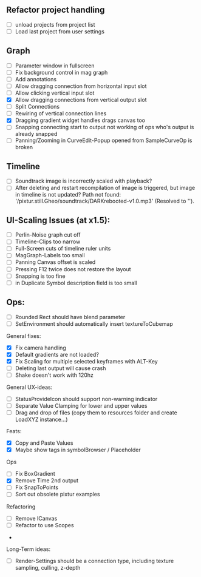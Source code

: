 ﻿## Refactor project handling 

- [ ] unload projects from project list
- [ ] Load last project from user settings

## Graph

- [ ] Parameter window in fullscreen
- [ ] Fix background control in mag graph
- [ ] Add annotations
- [ ] Allow dragging connection from horizontal input slot
- [ ] Allow clicking vertical input slot
- [x] Allow dragging connections from vertical output slot
- [ ] Split Connections
- [ ] Rewiring of vertical connection lines
- [x] Dragging gradient widget handles drags canvas too
- [ ] Snapping connecting start to output not working of ops who's output is already snapped
- [ ] Panning/Zooming in CurveEdit-Popup opened from SampleCurveOp is broken 

## Timeline
- [ ] Soundtrack image is incorrectly scaled with playback?
- [ ] After deleting and restart recompilation of image is triggered, but image in timeline is not updated?
      Path not found: '/pixtur.still.Gheo/soundtrack/DARKrebooted-v1.0.mp3' (Resolved to '').

## UI-Scaling Issues (at x1.5):
- [ ] Perlin-Noise graph cut off
- [ ] Timeline-Clips too narrow
- [ ] Full-Screen cuts of timeline ruler units
- [ ] MagGraph-Labels too small
- [ ] Panning Canvas offset is scaled
- [ ] Pressing F12 twice does not restore the layout
- [ ] Snapping is too fine
- [ ] in Duplicate Symbol description field is too small

## Ops:
- [ ] Rounded Rect should have blend parameter
- [ ] SetEnvironment should automatically insert textureToCubemap

General fixes:
- [x] Fix camera handling
- [x] Default gradients are not loaded?
- [x] Fix Scaling for multiple selected keyframes with ALT-Key
- [ ] Deleting last output will cause crash
- [ ] Shake doesn't work with 120hz

General UX-ideas:
- [ ] StatusProvideIcon should support non-warning indicator
- [ ] Separate Value Clamping for lower and upper values 
- [ ] Drag and drop of files (copy them to resources folder and create LoadXYZ instance...)

Feats:
- [x] Copy and Paste Values
- [x] Maybe show tags in symbolBrowser / Placeholder

Ops
- [ ] Fix BoxGradient
- [x] Remove Time 2nd output
- [ ] Fix SnapToPoints
- [ ] Sort out obsolete pixtur examples

Refactoring
- [ ] Remove ICanvas
- [ ] Refactor to use Scopes
- 
Long-Term ideas:
- [ ] Render-Settings should be a connection type, including texture sampling, culling, z-depth